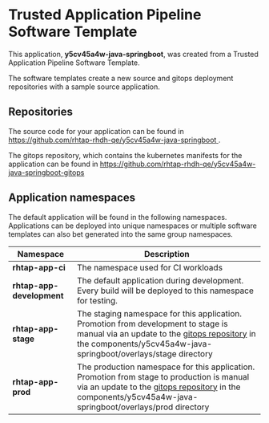 # Trusted Application Pipeline Software Template

This application, **y5cv45a4w-java-springboot**, was created from a Trusted Application Pipeline Software Template.

The software templates create a new source and gitops deployment repositories with a sample source application. 

## Repositories

The source code for your application can be found in [https://github.com/rhtap-rhdh-qe/y5cv45a4w-java-springboot ](https://github.com/rhtap-rhdh-qe/y5cv45a4w-java-springboot ).
 
The gitops repository, which contains the kubernetes manifests for the application can be found in 
[https://github.com/rhtap-rhdh-qe/y5cv45a4w-java-springboot-gitops ](https://github.com/rhtap-rhdh-qe/y5cv45a4w-java-springboot-gitops ) 

## Application namespaces 

The default application will be found in the following namespaces. Applications can be deployed into unique namespaces or multiple software templates can also bet generated into the same group namespaces.  

|  Namespace   |  Description   |  
| -------- | -------- |
| **rhtap-app-ci** | The namespace used for CI workloads |
| **rhtap-app-development** | The default application during development. Every build will be deployed to this namespace for testing. |
| **rhtap-app-stage** | The staging namespace for this application. Promotion from development to stage is manual via an update to the [gitops repository](https://github.com/rhtap-rhdh-qe/y5cv45a4w-java-springboot-gitops ) in the components/y5cv45a4w-java-springboot/overlays/stage directory |
| **rhtap-app-prod** | The production namespace for this application. Promotion from stage to production is manual via an update to the [gitops repository](https://github.com/rhtap-rhdh-qe/y5cv45a4w-java-springboot-gitops ) in the components/y5cv45a4w-java-springboot/overlays/prod directory |